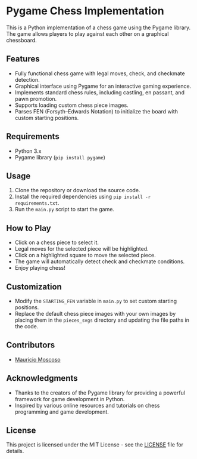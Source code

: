 # Pygame Chess Implementation

This is a Python implementation of a chess game using the Pygame library. The game allows players to play against each other on a graphical chessboard.

## Features

- Fully functional chess game with legal moves, check, and checkmate detection.
- Graphical interface using Pygame for an interactive gaming experience.
- Implements standard chess rules, including castling, en passant, and pawn promotion.
- Supports loading custom chess piece images.
- Parses FEN (Forsyth–Edwards Notation) to initialize the board with custom starting positions.

## Requirements

- Python 3.x
- Pygame library (`pip install pygame`)

## Usage

1. Clone the repository or download the source code.
2. Install the required dependencies using `pip install -r requirements.txt`.
3. Run the `main.py` script to start the game.

## How to Play

- Click on a chess piece to select it.
- Legal moves for the selected piece will be highlighted.
- Click on a highlighted square to move the selected piece.
- The game will automatically detect check and checkmate conditions.
- Enjoy playing chess!

## Customization

- Modify the `STARTING_FEN` variable in `main.py` to set custom starting positions.
- Replace the default chess piece images with your own images by placing them in the `pieces_svgs` directory and updating the file paths in the code.

## Contributors

- [Mauricio Moscoso](https://github.com/CasuallyPassingBy)

## Acknowledgments

- Thanks to the creators of the Pygame library for providing a powerful framework for game development in Python.
- Inspired by various online resources and tutorials on chess programming and game development.

## License

This project is licensed under the MIT License - see the [LICENSE](LICENSE) file for details.
